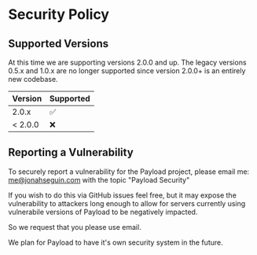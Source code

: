# Security Policy

## Supported Versions

At this time we are supporting versions 2.0.0 and up.
The legacy versions 0.5.x and 1.0.x are no longer supported since version 2.0.0+ is an entirely new codebase.

| Version | Supported          |
| ------- | ------------------ |
| 2.0.x   | :white_check_mark: |
| < 2.0.0   | :x:                |

## Reporting a Vulnerability

To securely report a vulnerability for the Payload project, please email me: me@jonahseguin.com
with the topic "Payload Security"

If you wish to do this via GitHub issues feel free, but it may expose the vulnerability to attackers long enough to allow for
servers currently using vulnerabile versions of Payload to be negatively impacted.

So we request that you please use email.

We plan for Payload to have it's own security system in the future.
